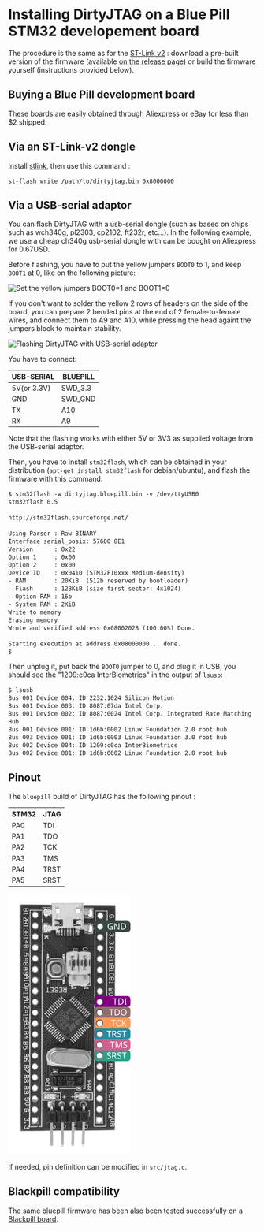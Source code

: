 # Installing DirtyJTAG on a Blue Pill STM32 developement board

The procedure is the same as for the [ST-Link v2](install-stlinkv2.md) : download
a pre-built version of the firmware (available
[on the release page](https://github.com/jeanthom/dirtyjtag/releases)) or
build the firmware yourself (instructions provided below).

## Buying a Blue Pill development board

These boards are easily obtained through Aliexpress or eBay for less than $2 shipped.

## Via an ST-Link-v2 dongle

Install [stlink](https://github.com/texane/stlink), then use this command :

```
st-flash write /path/to/dirtyjtag.bin 0x8000000
```

## Via a USB-serial adaptor

You can flash DirtyJTAG with a usb-serial dongle (such as based on chips such
as wch340g, pl2303, cp2102, ft232r, etc...). In the following example, we use a
cheap ch340g usb-serial dongle with can be bought on Aliexpress for 0.67USD.

Before flashing, you have to put the yellow jumpers `BOOT0` to 1, and keep `BOOT1`
at 0, like on the following picture:

![Set the yellow jumpers BOOT0=1 and BOOT1=0](img/bluepill-boot0-boot1-flashmode.png)

If you don't want to solder the yellow 2 rows of headers on the side of the
board, you can prepare 2 bended pins at the end of 2 female-to-female wires,
and connect them to A9 and A10, while pressing the head againt the jumpers
block to maintain stability.

![Flashing DirtyJTAG with USB-serial adaptor](img/bluepill-stm32flash-squaredpins-nosoldering.jpg)

You have to connect:

| USB-SERIAL  | BLUEPILL |
|-------------|----------|
| 5V(or 3.3V) | SWD_3.3  |
| GND         | SWD_GND  |
| TX          | A10      |
| RX          | A9       |

Note that the flashing works with either 5V or 3V3 as supplied voltage from
the USB-serial adaptor.

Then, you have to install `stm32flash`, which can be obtained in your
distribution (`apt-get install stm32flash` for debian/ubuntu), and flash the
firmware with this command:

```
$ stm32flash -w dirtyjtag.bluepill.bin -v /dev/ttyUSB0
stm32flash 0.5

http://stm32flash.sourceforge.net/

Using Parser : Raw BINARY
Interface serial_posix: 57600 8E1
Version      : 0x22
Option 1     : 0x00
Option 2     : 0x00
Device ID    : 0x0410 (STM32F10xxx Medium-density)
- RAM        : 20KiB  (512b reserved by bootloader)
- Flash      : 128KiB (size first sector: 4x1024)
- Option RAM : 16b
- System RAM : 2KiB
Write to memory
Erasing memory
Wrote and verified address 0x08002028 (100.00%) Done.

Starting execution at address 0x08000000... done.
$
```

Then unplug it, put back the `BOOT0` jumper to 0, and plug it in USB, you should
see the "1209:c0ca InterBiometrics" in the output of `lsusb`:

```
$ lsusb
Bus 001 Device 004: ID 2232:1024 Silicon Motion 
Bus 001 Device 003: ID 8087:07da Intel Corp. 
Bus 001 Device 002: ID 8087:0024 Intel Corp. Integrated Rate Matching Hub
Bus 001 Device 001: ID 1d6b:0002 Linux Foundation 2.0 root hub
Bus 003 Device 001: ID 1d6b:0003 Linux Foundation 3.0 root hub
Bus 002 Device 004: ID 1209:c0ca InterBiometrics 
Bus 002 Device 001: ID 1d6b:0002 Linux Foundation 2.0 root hub
```

## Pinout

The `bluepill` build of DirtyJTAG has the following pinout :

| STM32 | JTAG |
|-------|------|
| PA0   | TDI  |
| PA1   | TDO  |
| PA2   | TCK  |
| PA3   | TMS  |
| PA4   | TRST |
| PA5   | SRST |

![JTAG pinout of Blue Pill](img/bluepill-pinout.png)

If needed, pin definition can be modified in `src/jtag.c`.

## Blackpill compatibility

The same bluepill firmware has been also been tested successfully on a [Blackpill board](https://web.archive.org/web/20190220175310/http://wiki.stm32duino.com/index.php?title=Black_Pill).
